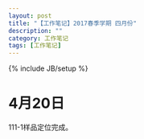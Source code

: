 ```yaml
---
layout: post
title: "【工作笔记】2017春季学期 四月份"
description: ""
category: 工作笔记
tags: [工作笔记]
---
```

{% include JB/setup %}

# 4月20日

111-1样品定位完成。